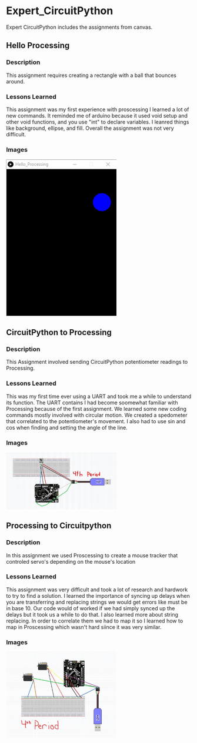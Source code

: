 # Expert_CircuitPython
Expert CircuitPython includes the assignments from canvas.

## Hello Processing

### Description
This assignment requires creating a rectangle with a ball that bounces around.

### Lessons Learned
This assignment was my first experience with proscessing I learned a lot of new commands. It reminded me of arduino because it used void setup and other void functions, and you use "int" to declare variables. I leanred things like background, ellipse, and fill. Overall the assignment was not very difficult.

### Images
<img src="Media/Hello_Proscessing_Image.png" width="300">

## CircuitPython to Processing

### Description
This Assignment involved sending CircuitPython potentiometer readings to Processing.

### Lessons Learned
This was my first time ever using a UART and took me a while to understand its function. The UART contains I had become soomewhat familiar with Processing because of the first assignment. We learned some new coding commands mostly involved with circular motion. We created a spedometer that correlated to the potentiometer's movement. I also had to use sin and cos when finding and setting the angle of the line.

### Images
<img src="Media/Expert_CircuitPyton_Proscessing_to_CircuitPython_CopyRight_Protected.jpg" width="300">

## Processing to Circuitpython

### Description
In this assignment we used Proscessing to create a mouse tracker that controled servo's depending on the mouse's location

### Lessons Learned
This assignment was very difficult and took a lot of research and hardwork to try to find a solution. I learned the importance of syncing up delays when you are transferring and replacing strings we would get errors like must be in base 10. Our code would of worked if we had simply synced up the delays but it took us a while to do that. I also learned more about string replacing. In order to correlate them we had to map it so I learned how to map in Proscessing which wasn't hard siince it was very similar. 
### Images
<img src="Media/Processing_to_Circuitpython.jpg" width="300">
